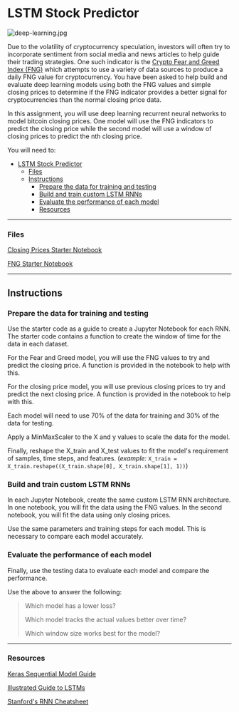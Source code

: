# LSTM Stock Predictor

![deep-learning.jpg](Images/deep-learning.jpg)

Due to the volatility of cryptocurrency speculation, investors will often try to incorporate sentiment from social media and news articles to help guide their trading strategies. One such indicator is the [Crypto Fear and Greed Index (FNG)](https://alternative.me/crypto/fear-and-greed-index/) which attempts to use a variety of data sources to produce a daily FNG value for cryptocurrency. You have been asked to help build and evaluate deep learning models using both the FNG values and simple closing prices to determine if the FNG indicator provides a better signal for cryptocurrencies than the normal closing price data.

In this assignment, you will use deep learning recurrent neural networks to model bitcoin closing prices. One model will use the FNG indicators to predict the closing price while the second model will use a window of closing prices to predict the nth closing price.

You will need to:

- [LSTM Stock Predictor](#lstm-stock-predictor)
    - [Files](#files)
  - [Instructions](#instructions)
    - [Prepare the data for training and testing](#prepare-the-data-for-training-and-testing)
    - [Build and train custom LSTM RNNs](#build-and-train-custom-lstm-rnns)
    - [Evaluate the performance of each model](#evaluate-the-performance-of-each-model)
    - [Resources](#resources)

- - -

### Files

[Closing Prices Starter Notebook](Starter_Code/lstm_stock_predictor_closing.ipynb)

[FNG Starter Notebook](Starter_Code/lstm_stock_predictor_fng.ipynb)

- - -

## Instructions

### Prepare the data for training and testing

Use the starter code as a guide to create a Jupyter Notebook for each RNN. The starter code contains a function to create the window of time for the data in each dataset.

For the Fear and Greed model, you will use the FNG values to try and predict the closing price. A function is provided in the notebook to help with this.

For the closing price model, you will use previous closing prices to try and predict the next closing price. A function is provided in the notebook to help with this.

Each model will need to use 70% of the data for training and 30% of the data for testing.

Apply a MinMaxScaler to the X and y values to scale the data for the model.

Finally, reshape the X_train and X_test values to fit the model's requirement of samples, time steps, and features. (*example:* `X_train = X_train.reshape((X_train.shape[0], X_train.shape[1], 1))`)

### Build and train custom LSTM RNNs

In each Jupyter Notebook, create the same custom LSTM RNN architecture. In one notebook, you will fit the data using the FNG values. In the second notebook, you will fit the data using only closing prices.

Use the same parameters and training steps for each model. This is necessary to compare each model accurately.

### Evaluate the performance of each model

Finally, use the testing data to evaluate each model and compare the performance.

Use the above to answer the following:

> Which model has a lower loss?
>
> Which model tracks the actual values better over time?
>
> Which window size works best for the model?

- - -

### Resources

[Keras Sequential Model Guide](https://keras.io/getting-started/sequential-model-guide/)

[Illustrated Guide to LSTMs](https://towardsdatascience.com/illustrated-guide-to-lstms-and-gru-s-a-step-by-step-explanation-44e9eb85bf21)

[Stanford's RNN Cheatsheet](https://stanford.edu/~shervine/teaching/cs-230/cheatsheet-recurrent-neural-networks)







































